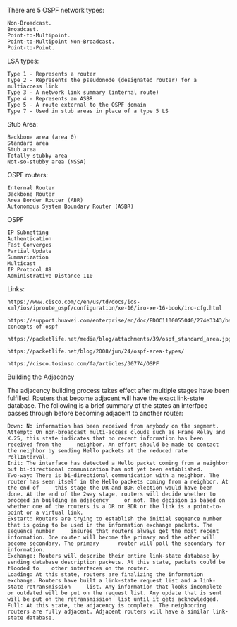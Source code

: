 There are 5 OSPF network types:

    Non-Broadcast.
    Broadcast.
    Point-to-Multipoint.
    Point-to-Multipoint Non-Broadcast.
    Point-to-Point.
    
LSA types:

    Type 1 - Represents a router
    Type 2 - Represents the pseudonode (designated router) for a multiaccess link
    Type 3 - A network link summary (internal route)
    Type 4 - Represents an ASBR
    Type 5 - A route external to the OSPF domain
    Type 7 - Used in stub areas in place of a type 5 LS
    
Stub Area:
    
    Backbone area (area 0)
    Standard area
    Stub area
    Totally stubby area
    Not-so-stubby area (NSSA)
    
 
OSPF routers:

    Internal Router
    Backbone Router
    Area Border Router (ABR)
    Autonomous System Boundary Router (ASBR)

OSPF
    
    IP Subnetting
    Authentication
    Fast Converges
    Partial Update
    Summarization
    Multicast
    IP Protocol 89
    Administrative Distance 110

   
Links:


    https://www.cisco.com/c/en/us/td/docs/ios-xml/ios/iproute_ospf/configuration/xe-16/iro-xe-16-book/iro-cfg.html
    
    https://support.huawei.com/enterprise/en/doc/EDOC1100055040/274e3343/basic-concepts-of-ospf

    https://packetlife.net/media/blog/attachments/39/ospf_standard_area.jpg
    
    https://packetlife.net/blog/2008/jun/24/ospf-area-types/
    
    https://cisco.tosinso.com/fa/articles/30774/OSPF
    
    
    
 Building the Adjacency

The adjacency building process takes effect after multiple stages have been fulfilled. Routers that become adjacent will have the exact link-state database. The following is a brief summary of the states an interface passes through before becoming adjacent to another router:

    Down: No information has been received from anybody on the segment.
    Attempt: On non-broadcast multi-access clouds such as Frame Relay and X.25, this state indicates that no recent information has been received from the     neighbor. An effort should be made to contact the neighbor by sending Hello packets at the reduced rate PollInterval.
    Init: The interface has detected a Hello packet coming from a neighbor but bi-directional communication has not yet been established.
    Two-way: There is bi-directional communication with a neighbor. The router has seen itself in the Hello packets coming from a neighbor. At the end of     this stage the DR and BDR election would have been done. At the end of the 2way stage, routers will decide whether to proceed in building an adjacency     or not. The decision is based on whether one of the routers is a DR or BDR or the link is a point-to-point or a virtual link.
    Exstart: Routers are trying to establish the initial sequence number that is going to be used in the information exchange packets. The sequence number     insures that routers always get the most recent information. One router will become the primary and the other will become secondary. The primary      router will poll the secondary for information.
    Exchange: Routers will describe their entire link-state database by sending database description packets. At this state, packets could be flooded to    other interfaces on the router.
    Loading: At this state, routers are finalizing the information exchange. Routers have built a link-state request list and a link-state retransmission     list. Any information that looks incomplete or outdated will be put on the request list. Any update that is sent will be put on the retransmission  list until it gets acknowledged.
    Full: At this state, the adjacency is complete. The neighboring routers are fully adjacent. Adjacent routers will have a similar link-state database.

